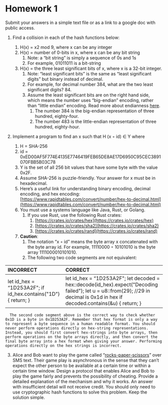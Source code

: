 # Homework 1

Submit your answers in a simple text file or as a link to a google doc with public access.

1. Find a collision in each of the hash functions below:  
   1. H(x) \= x2 mod 9, where x can be any integer  
   2. H(x) \= number of 0-bits in x, where x can be any bit string  
      1. Note: a “bit string” is simply a sequence of 0s and 1s  
      2. For example, 01011011 is a bit-string  
   3. H(x) \= the three least significant bits of x, where x is a 32-bit integer.  
      1. Note: “least significant bits” is the same as “least significant digits” but binary instead of decimal.  
      2. For example, for decimal number 384, what are the two least significant digits? 84\.  
      3. Assume the least significant bits are on the right hand side, which means the number uses “big-endian” encoding, rather than “little endian” encoding. Read more about endianness [here](https://en.wikipedia.org/wiki/Endianness).  
         1. The number 384 is the big-endian representation of three hundred, eighty-four.  
         2. The number 483 is the little-endian representation of three hundred, eighty-hour.

         

2. Implement a program to find an x such that H (x ◦ id) ∈ Y where  
   1. H \= SHA-256  
   2. id \= 0xED00AF5F774E4135E7746419FEB65DE8AE17D6950C95CEC3891070FBB5B03C78  
   3. Y is the set of all 256 bit values that have some byte with the value 0x2F.  
   4. Assume SHA-256 is puzzle-friendly. Your answer for x must be in hexadecimal.   
   5. Here’s a useful link for understanding binary encoding, decimal encoding, and hex encoding: [https://www.rapidtables.com/convert/number/hex-to-decimal.html](https://www.rapidtables.com/convert/number/hex-to-decimal.html)  
   6. You must use a systems language like Java, Rust, or Golang.  
      1. If you use Rust, use the following Rust crates:  
         1. [https://crates.io/crates/hex](https://crates.io/crates/hex)  
         2. [https://crates.io/crates/sha2](https://crates.io/crates/sha2)   
         3. [https://crates.io/crates/rand](https://crates.io/crates/rand)  
   7. **Caution**:    
      1. The notation “x ◦ id” means the byte array x concatenated with the byte array id. For example, 11110000 ◦ 10101010 is the byte array 1111000010101010\.  
      2. The following two code segments are not equivalent:

| INCORRECT | CORRECT |
| :---- | :---- |
| let id\_hex \= “1D253A2F"; if id\_hex.contains("1D") {    return; } | let id\_hex \= “1D253A2F"; let decoded \= hex::decode(id\_hex).expect("Decoding failed"); let u \= u8::from(29); //29 in decimal is 0x1d in hex if decoded.contains(\&u) {    return; }  |

   

      The second code segment above is the correct way to check whether 0x1D is a byte in 0x1D253A2F. Remember that hex format is only a way to represent a byte sequence in a human readable format. You should never perform operations directly on hex-string representations. Instead, you should first convert hex-strings into byte arrays, then perform operations on the byte arrays directly, and then convert the final byte array into a hex format when giving your answer. Performing operations directly on the hex strings is incorrect.

   

3. Alice and Bob want to play the game called “[rocks-paper-scissors](https://en.wikipedia.org/wiki/Rock_paper_scissors)” over SMS text. Their game play is asynchronous in the sense that they can’t expect the other person to be available at a certain time or within a certain time window. Design a protocol that enables Alice and Bob to play the game fairly and prevents the possibility of cheating. Provide a detailed explanation of the mechanism and why it works. An answer with insufficient detail will not receive credit. You should only need to use cryptographic hash functions to solve this problem. Keep the solution simple.

